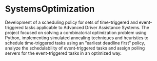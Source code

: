 # SystemsOptimization
Development of a scheduling policy for sets of time-triggered and event-triggered
tasks applicable to Advanced Driver Assistance Systems.  The project focused on
solving a combinatorial optimization problem using Python, implementing simulated
annealing techniques and heuristics to schedule time-triggered tasks using an ”earliest
deadline first” policy, analyze the schedulability of event-triggered tasks and assign
polling servers for the event-triggered tasks in an optimized way.
